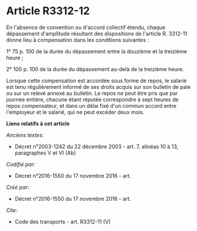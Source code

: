 # Article R3312-12

En l'absence de convention ou d'accord collectif étendu, chaque dépassement d'amplitude résultant des dispositions de
l'article R. 3312-11 donne lieu à compensation dans les conditions suivantes : 

1° 75 p. 100 de la durée du dépassement entre la douzième et la treizième heure ; 

2° 100 p. 100 de la durée du dépassement au-delà de la treizième heure. 

Lorsque cette compensation est accordée sous forme de repos, le salarié est tenu régulièrement informé de ses droits acquis
sur son bulletin de paie ou sur un relevé annexé au bulletin. Le repos ne peut être pris que par journée entière, chacune
étant réputée correspondre à sept heures de repos compensateur, et dans un délai fixé d'un commun accord entre l'employeur et
le salarié, qui ne peut excéder deux mois.

**Liens relatifs à cet article**

_Anciens textes_:

  - Décret n°2003-1242 du 22 décembre 2003 - art. 7, alinéas 10 à 13, paragraphes V et VI  (Ab)

_Codifié par_:

  - Décret n°2016-1550 du 17 novembre 2016 - art.

_Créé par_:

  - Décret n°2016-1550 du 17 novembre 2016 - art.

_Cite_:

  - Code des transports - art. R3312-11 (V)
